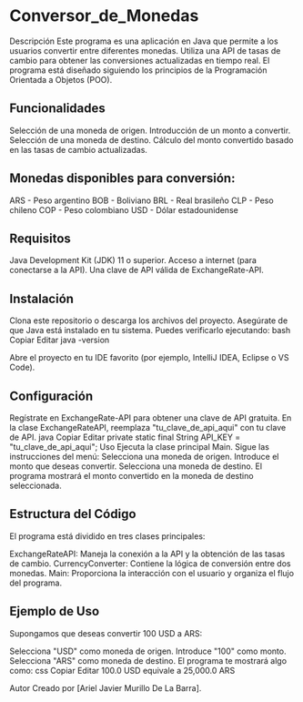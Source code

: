 # Conversor_de_Monedas


Descripción
Este programa es una aplicación en Java que permite a los usuarios convertir entre diferentes monedas. Utiliza una API de tasas de cambio para obtener las conversiones actualizadas en tiempo real. El programa está diseñado siguiendo los principios de la Programación Orientada a Objetos (POO).

## Funcionalidades
Selección de una moneda de origen.
Introducción de un monto a convertir.
Selección de una moneda de destino.
Cálculo del monto convertido basado en las tasas de cambio actualizadas.
## Monedas disponibles para conversión:
ARS - Peso argentino
BOB - Boliviano
BRL - Real brasileño
CLP - Peso chileno
COP - Peso colombiano
USD - Dólar estadounidense


## Requisitos
Java Development Kit (JDK) 11 o superior.
Acceso a internet (para conectarse a la API).
Una clave de API válida de ExchangeRate-API.

## Instalación
Clona este repositorio o descarga los archivos del proyecto.
Asegúrate de que Java está instalado en tu sistema. Puedes verificarlo ejecutando:
bash
Copiar
Editar
java -version

Abre el proyecto en tu IDE favorito (por ejemplo, IntelliJ IDEA, Eclipse o VS Code).

## Configuración
Regístrate en ExchangeRate-API para obtener una clave de API gratuita.
En la clase ExchangeRateAPI, reemplaza "tu_clave_de_api_aqui" con tu clave de API.
java
Copiar
Editar
private static final String API_KEY = "tu_clave_de_api_aqui";
Uso
Ejecuta la clase principal Main.
Sigue las instrucciones del menú:
Selecciona una moneda de origen.
Introduce el monto que deseas convertir.
Selecciona una moneda de destino.
El programa mostrará el monto convertido en la moneda de destino seleccionada.

## Estructura del Código
El programa está dividido en tres clases principales:

ExchangeRateAPI: Maneja la conexión a la API y la obtención de las tasas de cambio.
CurrencyConverter: Contiene la lógica de conversión entre dos monedas.
Main: Proporciona la interacción con el usuario y organiza el flujo del programa.



## Ejemplo de Uso
Supongamos que deseas convertir 100 USD a ARS:

Selecciona "USD" como moneda de origen.
Introduce "100" como monto.
Selecciona "ARS" como moneda de destino.
El programa te mostrará algo como:
css
Copiar
Editar
100.0 USD equivale a 25,000.0 ARS


Autor
Creado por [Ariel Javier Murillo De La Barra].


